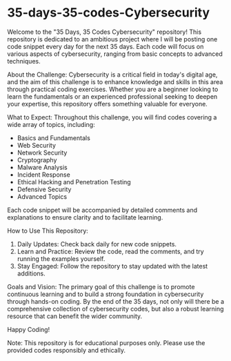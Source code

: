 # 35-days-35-codes-Cybersecurity 

Welcome to the "35 Days, 35 Codes Cybersecurity" repository! This repository is dedicated to an ambitious project where I will be posting one code snippet every day for the next 35 days. Each code will focus on various aspects of cybersecurity, ranging from basic concepts to advanced techniques.

About the Challenge:
Cybersecurity is a critical field in today's digital age, and the aim of this challenge is to enhance knowledge and skills in this area through practical coding exercises. Whether you are a beginner looking to learn the fundamentals or an experienced professional seeking to deepen your expertise, this repository offers something valuable for everyone.

What to Expect:
Throughout this challenge, you will find codes covering a wide array of topics, including:

- Basics and Fundamentals
- Web Security
- Network Security
- Cryptography
- Malware Analysis
- Incident Response
- Ethical Hacking and Penetration Testing
- Defensive Security
- Advanced Topics

Each code snippet will be accompanied by detailed comments and explanations to ensure clarity and to facilitate learning.

How to Use This Repository:
1. Daily Updates: Check back daily for new code snippets.
2. Learn and Practice: Review the code, read the comments, and try running the examples yourself.
3. Stay Engaged: Follow the repository to stay updated with the latest additions.

Goals and Vision:
The primary goal of this challenge is to promote continuous learning and to build a strong foundation in cybersecurity through hands-on coding. By the end of the 35 days, not only will there be a comprehensive collection of cybersecurity codes, but also a robust learning resource that can benefit the wider community.

Happy Coding!

Note: This repository is for educational purposes only. Please use the provided codes responsibly and ethically.
